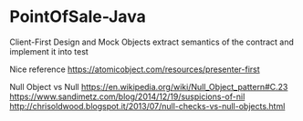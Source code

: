 # PointOfSale-Java
Client-First Design and Mock Objects
extract semantics of the contract
and implement it into test


Nice reference
https://atomicobject.com/resources/presenter-first

Null Object vs Null
https://en.wikipedia.org/wiki/Null_Object_pattern#C.23
https://www.sandimetz.com/blog/2014/12/19/suspicions-of-nil
http://chrisoldwood.blogspot.it/2013/07/null-checks-vs-null-objects.html
